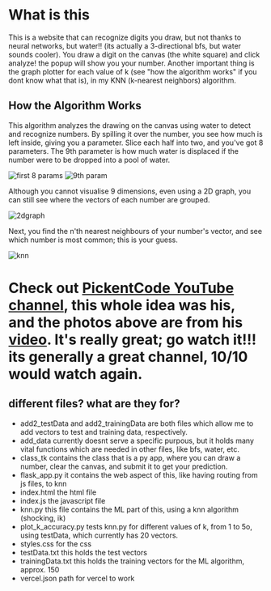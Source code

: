 # What is this
This is a website that can recognize digits you draw, but not thanks to neural networks, but water!! (its actually a 3-directional bfs, but water sounds cooler). You draw a digit on the canvas (the white square) and click analyze! the popup will show you your number. Another important thing is the graph plotter for each value of k (see "how the algorithm works" if you dont know what that is), in my KNN (k-nearest neighbors) algorithm. 


## How the Algorithm Works

This algorithm analyzes the drawing on the canvas using water to detect and recognize numbers. By spilling it over the number, you see how much is left inside, giving you a parameter. Slice each half into two, and you've got 8 parameters. The 9th parameter is how much water is displaced if the number were to be dropped into a pool of water.

![first 8 params](https://hc-cdn.hel1.your-objectstorage.com/s/v3/5d578f3828063f78ba58780bb90d88cc105d37fe_image.png)
![9th param](https://hc-cdn.hel1.your-objectstorage.com/s/v3/fba294818795552c327f3750df743ee849331e4c_image.png)

Although you cannot visualise 9 dimensions, even using a 2D graph, you can still see where the vectors of each number are grouped.

![2dgraph](https://hc-cdn.hel1.your-objectstorage.com/s/v3/0d0a65eef7725021bc398c333c495bebf38386d9_image.png)

Next, you find the n'th nearest neighbours of your number's vector, and see which number is most common; this is your guess.

![knn](https://hc-cdn.hel1.your-objectstorage.com/s/v3/f0e4f9ea5d39f0e1b911d044031f069fa248621b_image.png)

# Check out [PickentCode YouTube channel](https://www.youtube.com/@PickentCode), this whole idea was his, and the photos above are from his [video](https://www.youtube.com/watch?v=CC4G_xKK2g8). It's really great; go watch it!!! its generally a great channel, 10/10 would watch again.


## different files? what are they for?
- add2_testData and add2_trainingData are both files which allow me to add vectors to test and training data, respectively.
- add_data currently doesnt serve a specific purpous, but it holds many vital functions which are needed in other files, like bfs, water, etc.
- class_tk contains the class that is a py app, where you can draw a number, clear the canvas, and submit it to get your prediction.
- flask_app.py it contains the web aspect of this, like having routing from js files, to knn
- index.html the html file
- index.js the javascript file
- knn.py this file contains the ML part of this, using a knn algorithm (shocking, ik)
- plot_k_accuracy.py tests knn.py for different values of k, from 1 to 5o, using testData, which currently has 20 vectors.
- styles.css for the css
- testData.txt this holds the test vectors
- trainingData.txt this holds the training vectors for the ML algorithm, approx. 150
- vercel.json path for vercel to work
